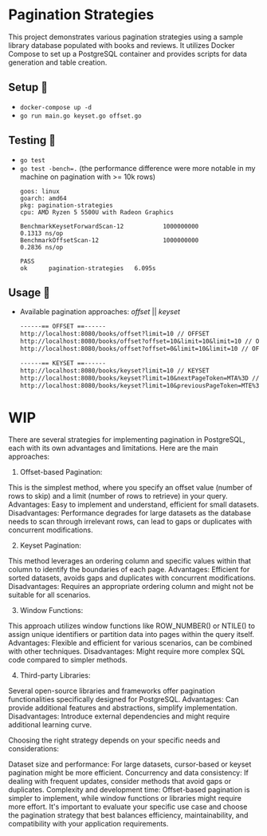 # Pagination Strategies

This project demonstrates various pagination strategies using a sample library database populated with books and reviews. It utilizes Docker Compose to set up a PostgreSQL container and provides scripts for data generation and table creation.

## Setup :wrench:

- `docker-compose up -d`
- `go run main.go keyset.go offset.go`

## Testing :cop:

- `go test`
- `go test -bench=.` (the performance difference were more notable in my machine on pagination with >= 10k rows)
  ```shell
  goos: linux
  goarch: amd64
  pkg: pagination-strategies
  cpu: AMD Ryzen 5 5500U with Radeon Graphics         
  
  BenchmarkKeysetForwardScan-12           1000000000               0.1313 ns/op
  BenchmarkOffsetScan-12                  1000000000               0.2836 ns/op
  
  PASS
  ok      pagination-strategies   6.095s
  ```

## Usage :scroll:

- Available pagination approaches: _offset_ || _keyset_
  ```txt
  ------== OFFSET ==------ 
  http://localhost:8080/books/offset?limit=10 // OFFSET 
  http://localhost:8080/books/offset?offset=10&limit=10&limit=10 // OFFSET NEXT  
  http://localhost:8080/books/offset?offset=0&limit=10&limit=10 // OFFSET PREVIOUS

  ------== KEYSET ==------
  http://localhost:8080/books/keyset?limit=10 // KEYSET
  http://localhost:8080/books/keyset?limit=10&nextPageToken=MTA%3D // KEYSET NEXT
  http://localhost:8080/books/keyset?limit=10&previousPageToken=MTE%3D // KEYSET PREVIOUS
  ```

# WIP

There are several strategies for implementing pagination in PostgreSQL, each with its own advantages and limitations. Here are the main approaches:

1. Offset-based Pagination:

This is the simplest method, where you specify an offset value (number of rows to skip) and a limit (number of rows to retrieve) in your query.
Advantages: Easy to implement and understand, efficient for small datasets.
Disadvantages: Performance degrades for large datasets as the database needs to scan through irrelevant rows, can lead to gaps or duplicates with concurrent modifications.

2. Keyset Pagination:

This method leverages an ordering column and specific values within that column to identify the boundaries of each page.
Advantages: Efficient for sorted datasets, avoids gaps and duplicates with concurrent modifications.
Disadvantages: Requires an appropriate ordering column and might not be suitable for all scenarios.

3. Window Functions:

This approach utilizes window functions like ROW_NUMBER() or NTILE() to assign unique identifiers or partition data into pages within the query itself.
Advantages: Flexible and efficient for various scenarios, can be combined with other techniques.
Disadvantages: Might require more complex SQL code compared to simpler methods.

4. Third-party Libraries:

Several open-source libraries and frameworks offer pagination functionalities specifically designed for PostgreSQL.
Advantages: Can provide additional features and abstractions, simplify implementation.
Disadvantages: Introduce external dependencies and might require additional learning curve.

Choosing the right strategy depends on your specific needs and considerations:

Dataset size and performance: For large datasets, cursor-based or keyset pagination might be more efficient.
Concurrency and data consistency: If dealing with frequent updates, consider methods that avoid gaps or duplicates.
Complexity and development time: Offset-based pagination is simpler to implement, while window functions or libraries might require more effort.
It's important to evaluate your specific use case and choose the pagination strategy that best balances efficiency, maintainability, and compatibility with your application requirements.